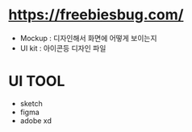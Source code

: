 # https://freebiesbug.com/

- Mockup : 디자인해서 화면에 어떻게 보이는지
- UI kit : 아이콘등 디자인 파일

# UI TOOL

- sketch
- figma
- adobe xd

